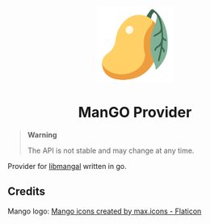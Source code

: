 <div align="center">
  <img width="150px" alt="a logo depicting mango" src="mango.png">
  <h1>ManGO Provider</h1>
</div>

> **Warning**
>
> The API is not stable and may change at any time.

Provider for [libmangal](https://github.com/luevano/libmangal) written in go.

## Credits

Mango logo: [Mango icons created by max.icons - Flaticon](https://www.flaticon.com/free-icons/mango "mango icons")
